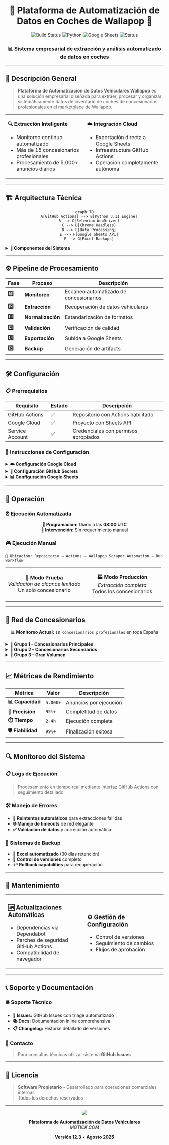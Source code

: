 <div align="center">

# 🚗 Plataforma de Automatización de Datos en Coches de Wallapop 🚗

<p>
<img src="https://img.shields.io/badge/Build-Passing-brightgreen?style=for-the-badge&logo=github" alt="Build Status">
<img src="https://img.shields.io/badge/Python-3.11+-blue?style=for-the-badge&logo=python&logoColor=white" alt="Python">
<img src="https://img.shields.io/badge/Google%20Sheets-Integrado-34a853?style=for-the-badge&logo=google-sheets&logoColor=white" alt="Google Sheets">
<img src="https://img.shields.io/badge/Status-Automatizado-orange?style=for-the-badge" alt="Status">
</p>

### 📊 Sistema empresarial de extracción y análisis automatizado de datos en coches

</div>

---

## 🎯 Descripción General

> **Plataforma de Automatización de Datos Vehiculares Wallapop** es una solución empresarial diseñada para extraer, procesar y organizar sistemáticamente datos de inventario de coches de concesionarios profesionales en el marketplace de Wallapop.

<table>
<tr>
<td width="50%">

**🔍 Extracción Inteligente**
- Monitoreo continuo automatizado
- Más de 15 concesionarios profesionales
- Procesamiento de 5.000+ anuncios diarios

</td>
<td width="50%">

**☁️ Integración Cloud**
- Exportación directa a Google Sheets
- Infraestructura GitHub Actions
- Operación completamente autónoma

</td>
</tr>
</table>

---

## 🏗️ Arquitectura Técnica

<div align="center">

```mermaid
graph TD
    A[GitHub Actions] --> B[Python 3.11 Engine]
    B --> C[Selenium WebDriver]
    C --> D[Chrome Headless]
    D --> E[Data Processing]
    E --> F[Google Sheets API]
    E --> G[Excel Backups]
```

</div>

<details>
<summary><strong>🔧 Componentes del Sistema</strong></summary>

```bash
Entorno de Producción
├── 🚀 GitHub Actions (Pipeline CI/CD)
├── 🐍 Python 3.11 (Motor de Procesamiento)
├── 🌐 Selenium WebDriver (Automatización de Navegador)
├── 📊 Google Sheets API (Almacenamiento de Datos)
└── 🖥️ Chrome Headless (Motor de Renderizado)
```

</details>

---

## ⚙️ Pipeline de Procesamiento

<div align="center">

| Fase | Proceso | Descripción |
|------|---------|-------------|
| **1️⃣** | **Monitoreo** | Escaneo automatizado de concesionarios |
| **2️⃣** | **Extracción** | Recuperación de datos vehiculares |
| **3️⃣** | **Normalización** | Estandarización de formatos |
| **4️⃣** | **Validación** | Verificación de calidad |
| **5️⃣** | **Exportación** | Subida a Google Sheets |
| **6️⃣** | **Backup** | Generación de artifacts |

</div>

---

## 🛠️ Configuración

### 📋 Prerrequisitos

<div align="center">

| Requisito | Estado | Descripción |
|-----------|--------|-------------|
| GitHub Actions | ✅ | Repositorio con Actions habilitado |
| Google Cloud | ✅ | Proyecto con Sheets API |
| Service Account | ✅ | Credenciales con permisos apropiados |

</div>

### 🔧 Instrucciones de Configuración

<details>
<summary><strong>☁️ Configuración Google Cloud</strong></summary>

```bash
# Habilitar APIs requeridas
gcloud services enable sheets.googleapis.com
gcloud services enable drive.googleapis.com

# Crear cuenta de servicio
gcloud iam service-accounts create wallapop-scraper-bot \
    --display-name="Cuenta de Servicio Wallapop Scraper"
```

</details>

<details>
<summary><strong>🔐 Configuración GitHub Secrets</strong></summary>

**Ubicación:** `Repositorio → Settings → Secrets and Variables → Actions`

| Secret | Descripción |
|--------|-------------|
| `GOOGLE_CREDENTIALS_JSON` | Credenciales JSON completas |
| `GOOGLE_SHEET_ID` | ID del documento objetivo |

</details>

<details>
<summary><strong>📊 Configuración Google Sheets</strong></summary>

1. **Crear** nuevo documento Google Sheets
2. **Compartir** con email de cuenta de servicio (Editor)
3. **Extraer** Sheet ID de la URL
4. **Configurar** como secret `GOOGLE_SHEET_ID`

</details>

---

## 🚀 Operación

### ⏰ Ejecución Automatizada

<div align="center">

**📅 Programación:** Diario a las **08:00 UTC**  
**🤖 Intervención:** Sin requerimiento manual

</div>

### 🎮 Ejecución Manual

```
📍 Ubicación: Repositorio → Actions → Wallapop Scraper Automation → Run workflow
```

<table>
<tr>
<td align="center" width="50%">

**🧪 Modo Prueba**  
*Validación de alcance limitado*  
Un solo concesionario

</td>
<td align="center" width="50%">

**🏭 Modo Producción**  
*Extracción completa*  
Todos los concesionarios

</td>
</tr>
</table>

---

## 🏢 Red de Concesionarios

<div align="center">

**📊 Monitoreo Actual:** `18 concesionarios profesionales` en toda España

</div>

<details>
<summary><strong>🥇 Grupo 1 - Concesionarios Principales</strong></summary>

| Concesionario | Volumen Aprox. |
|--------------|----------------|
| DURSAN D. | ~50 anuncios |
| Beatriz D. | ~100 anuncios |
| GESTICAR G. | ~200 anuncios |
| Garage Club C. | ~150 anuncios |

</details>

<details>
<summary><strong>🥈 Grupo 2 - Concesionarios Secundarios</strong></summary>

| Concesionario | Volumen Aprox. |
|--------------|----------------|
| Red MundiCars | ~800 anuncios |
| OCASIONPLUS E. | ~1.500 anuncios |
| Red CRESTANEVADA | ~1.200 anuncios |

</details>

<details>
<summary><strong>🥉 Grupo 3 - Gran Volumen</strong></summary>

| Concesionario | Volumen Aprox. |
|--------------|----------------|
| GRUPO O. | ~2.000+ anuncios |
| INTEGRAL MOTION | ~1.000 anuncios |
| Otros regionales | Variables |

</details>

---

## 📈 Métricas de Rendimiento

<div align="center">

| Métrica | Valor | Descripción |
|---------|-------|-------------|
| **📊 Capacidad** | `5.000+` | Anuncios por ejecución |
| **🎯 Precisión** | `95%+` | Completitud de datos |
| **⏱️ Tiempo** | `2-4h` | Ejecución completa |
| **🛡️ Fiabilidad** | `99%+` | Finalización exitosa |

</div>

---

## 🔍 Monitoreo del Sistema

### 📋 Logs de Ejecución
> Procesamiento en tiempo real mediante interfaz GitHub Actions con seguimiento detallado

### 🛠️ Manejo de Errores
- **🔄 Reintentos automáticos** para extracciones fallidas
- **🌐 Manejo de timeouts** de red elegante  
- **✅ Validación de datos** y corrección automática

### 💾 Sistemas de Backup
- **📁 Excel automatizado** (30 días retención)
- **🔄 Control de versiones** completo
- **↩️ Rollback capabilities** para recuperación

---

## 🔧 Mantenimiento

<table>
<tr>
<td width="50%">

### 🆙 Actualizaciones Automáticas
- Dependencias via Dependabot
- Parches de seguridad GitHub Actions  
- Compatibilidad de navegador

</td>
<td width="50%">

### ⚙️ Gestión de Configuración
- Control de versiones
- Seguimiento de cambios
- Flujos de aprobación

</td>
</tr>
</table>

---

## 📞 Soporte y Documentación

### 🛎️ Soporte Técnico
- **📝 Issues:** GitHub Issues con triage automatizado
- **📚 Docs:** Documentación inline comprehensiva  
- **📋 Changelog:** Historial detallado de versiones

### 📧 Contacto
> Para consultas técnicas utilizar sistema **GitHub Issues**

---

## 📄 Licencia

> **Software Propietario** - Desarrollado para operaciones comerciales internas  
> Todos los derechos reservados

---

<div align="center">

<img src="https://img.shields.io/badge/Wallapop-Plataforma%20Empresarial-FF6B35?style=for-the-badge&logo=data:image/svg+xml;base64,PHN2ZyB3aWR0aD0iMjQiIGhlaWdodD0iMjQiIHZpZXdCb3g9IjAgMCAyNCAyNCIgZmlsbD0ibm9uZSIgeG1sbnM9Imh0dHA6Ly93d3cudzMub3JnLzIwMDAvc3ZnIj4KPHBhdGggZD0iTTEyIDJMMTMuMDkgOC4yNkwyMCA5TDEzLjA5IDE1Ljc0TDEyIDIyTDEwLjkxIDE1Ljc0TDQgOUwxMC45MSA4LjI2TDEyIDJaIiBmaWxsPSJ3aGl0ZSIvPgo8L3N2Zz4K">

**Plataforma de Automatización de Datos Vehiculares**  
*MOTICK.COM*

**Versión 12.3** • **Agosto 2025**

</div>
